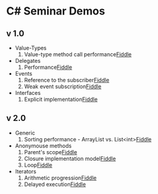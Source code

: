 C# Seminar Demos
================

## v 1.0 ##
* Value-Types
  1. Value-type method call performance[Fiddle](http://dotnetfiddle.net/bk0Zq2)
* Delegates
  1. Performance[Fiddle](http://dotnetfiddle.net/FlOcgw)
* Events
  1. Reference to the subscriber[Fiddle](http://dotnetfiddle.net/geOyPh)
  2. Weak event subscription[Fiddle](http://dotnetfiddle.net/hIBscu)
* Interfaces
  1. Explicit implementation[Fiddle](http://dotnetfiddle.net/DViv91)

## v 2.0 ##
* Generic
  1. Sorting performance - ArrayList vs. List&lt;int&gt;[Fiddle](http://dotnetfiddle.net/DhyJvj)
* Anonymouse methods
  1. Parent's scope[Fiddle](http://dotnetfiddle.net/tKpcI1)
  2. Closure implementation model[Fiddle](http://dotnetfiddle.net/6vMeO0)
  3. Loop[Fiddle](http://dotnetfiddle.net/cHrlBj)
* Iterators
  1. Arithmetic progression[Fiddle](http://dotnetfiddle.net/FbUOAo)
  2. Delayed execution[Fiddle](http://dotnetfiddle.net/Tr5TwA)
